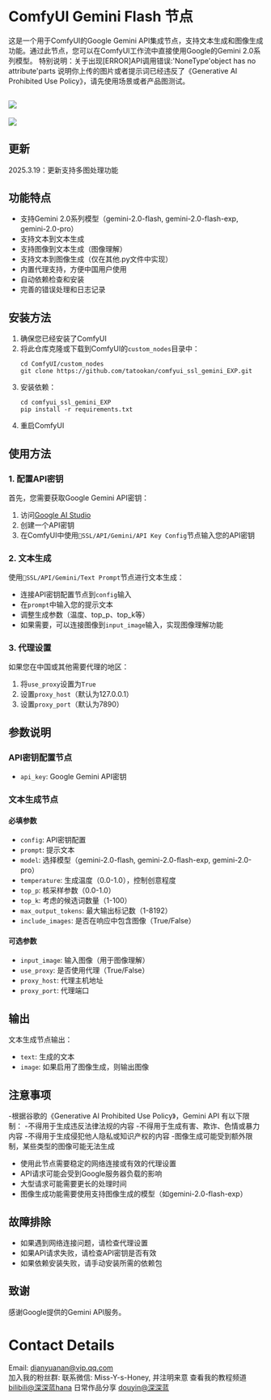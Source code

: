 # ComfyUI Gemini Flash 节点

这是一个用于ComfyUI的Google Gemini API集成节点，支持文本生成和图像生成功能。通过此节点，您可以在ComfyUI工作流中直接使用Google的Gemini 2.0系列模型。
特别说明：关于出现[ERROR]API调用错误:'NoneType'object has no attribute'parts  说明你上传的图片或者提示词已经违反了《Generative AI Prohibited Use Policy》，请先使用场景或者产品图测试。

![](https://github.com/tatookan/comfyui_ssl_gemini_EXP/blob/main/demo/demo.png?raw=true)
---
![](https://github.com/tatookan/comfyui_ssl_gemini_EXP/blob/main/demo/demo2.png?raw=true)

## 更新
2025.3.19：更新支持多图处理功能
## 功能特点

- 支持Gemini 2.0系列模型（gemini-2.0-flash, gemini-2.0-flash-exp, gemini-2.0-pro）
- 支持文本到文本生成
- 支持图像到文本生成（图像理解）
- 支持文本到图像生成（仅在其他.py文件中实现）
- 内置代理支持，方便中国用户使用
- 自动依赖检查和安装
- 完善的错误处理和日志记录

## 安装方法

1. 确保您已经安装了ComfyUI
2. 将此仓库克隆或下载到ComfyUI的`custom_nodes`目录中：
   ```
   cd ComfyUI/custom_nodes
   git clone https://github.com/tatookan/comfyui_ssl_gemini_EXP.git
   ```
3. 安装依赖：
   ```
   cd comfyui_ssl_gemini_EXP
   pip install -r requirements.txt
   ```
4. 重启ComfyUI

## 使用方法

### 1. 配置API密钥

首先，您需要获取Google Gemini API密钥：
1. 访问[Google AI Studio](https://makersuite.google.com/app/apikey)
2. 创建一个API密钥
3. 在ComfyUI中使用`💠SSL/API/Gemini/API Key Config`节点输入您的API密钥

### 2. 文本生成

使用`💠SSL/API/Gemini/Text Prompt`节点进行文本生成：

- 连接API密钥配置节点到`config`输入
- 在`prompt`中输入您的提示文本
- 调整生成参数（温度、top_p、top_k等）
- 如果需要，可以连接图像到`input_image`输入，实现图像理解功能

### 3. 代理设置

如果您在中国或其他需要代理的地区：

1. 将`use_proxy`设置为`True`
2. 设置`proxy_host`（默认为127.0.0.1）
3. 设置`proxy_port`（默认为7890）

## 参数说明

### API密钥配置节点

- `api_key`: Google Gemini API密钥

### 文本生成节点

#### 必填参数

- `config`: API密钥配置
- `prompt`: 提示文本
- `model`: 选择模型（gemini-2.0-flash, gemini-2.0-flash-exp, gemini-2.0-pro）
- `temperature`: 生成温度（0.0-1.0），控制创意程度
- `top_p`: 核采样参数（0.0-1.0）
- `top_k`: 考虑的候选词数量（1-100）
- `max_output_tokens`: 最大输出标记数（1-8192）
- `include_images`: 是否在响应中包含图像（True/False）

#### 可选参数

- `input_image`: 输入图像（用于图像理解）
- `use_proxy`: 是否使用代理（True/False）
- `proxy_host`: 代理主机地址
- `proxy_port`: 代理端口

## 输出

文本生成节点输出：
- `text`: 生成的文本
- `image`: 如果启用了图像生成，则输出图像

## 注意事项
-根据谷歌的《Generative AI Prohibited Use Policy》，Gemini API 有以下限制：
-不得用于生成违反法律法规的内容
-不得用于生成有害、欺诈、色情或暴力内容
-不得用于生成侵犯他人隐私或知识产权的内容
-图像生成可能受到额外限制，某些类型的图像可能无法生成

- 使用此节点需要稳定的网络连接或有效的代理设置
- API请求可能会受到Google服务器负载的影响
- 大型请求可能需要更长的处理时间
- 图像生成功能需要使用支持图像生成的模型（如gemini-2.0-flash-exp）

## 故障排除

- 如果遇到网络连接问题，请检查代理设置
- 如果API请求失败，请检查API密钥是否有效
- 如果依赖安装失败，请手动安装所需的依赖包

## 致谢

感谢Google提供的Gemini API服务。

# Contact Details
Email: dianyuanan@vip.qq.com  
加入我的粉丝群: 联系微信: Miss-Y-s-Honey, 并注明来意
查看我的教程频道 [bilibili@深深蓝hana](https://space.bilibili.com/618554?spm_id_from=333.1007.0.0)
日常作品分享 [douyin@深深蓝](https://www.douyin.com/user/MS4wLjABAAAAJGu7yCfV3XwKoklBX62bivvat3micLxemdDT0FAmdcGfqbuFS3ItsKWKrBt5Hg16?from_tab_name=)
